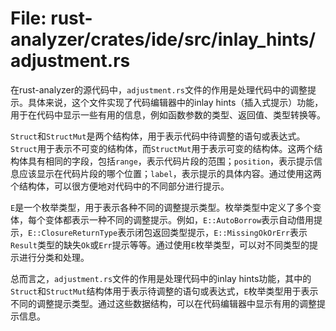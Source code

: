 # File: rust-analyzer/crates/ide/src/inlay_hints/adjustment.rs

在rust-analyzer的源代码中，`adjustment.rs`文件的作用是处理代码中的调整提示。具体来说，这个文件实现了代码编辑器中的inlay hints（插入式提示）功能，用于在代码中显示一些有用的信息，例如函数参数的类型、返回值、类型转换等。

`Struct`和`StructMut`是两个结构体，用于表示代码中待调整的语句或表达式。`Struct`用于表示不可变的结构体，而`StructMut`用于表示可变的结构体。这两个结构体具有相同的字段，包括`range`，表示代码片段的范围；`position`，表示提示信息应该显示在代码片段的哪个位置；`label`，表示提示的具体内容。通过使用这两个结构体，可以很方便地对代码中的不同部分进行提示。

`E`是一个枚举类型，用于表示各种不同的调整提示类型。枚举类型中定义了多个变体，每个变体都表示一种不同的调整提示。例如，`E::AutoBorrow`表示自动借用提示，`E::ClosureReturnType`表示闭包返回类型提示，`E::MissingOkOrErr`表示`Result`类型的缺失`Ok`或`Err`提示等等。通过使用`E`枚举类型，可以对不同类型的提示进行分类和处理。

总而言之，`adjustment.rs`文件的作用是处理代码中的inlay hints功能，其中的`Struct`和`StructMut`结构体用于表示待调整的语句或表达式，`E`枚举类型用于表示不同的调整提示类型。通过这些数据结构，可以在代码编辑器中显示有用的调整提示信息。

